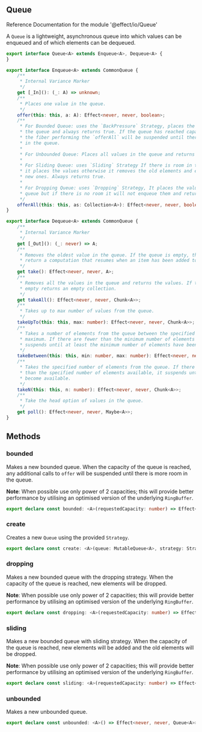 ## Queue

Reference Documentation for the module '@effect/io/Queue'

A `Queue` is a lightweight, asynchronous queue into which values can be
enqueued and of which elements can be dequeued.

```ts
export interface Queue<A> extends Enqueue<A>, Dequeue<A> {
}
```

```ts
export interface Enqueue<A> extends CommonQueue {
    /**
     * Internal Variance Marker
     */
    get [_In](): (_: A) => unknown;
    /**
     * Places one value in the queue.
     */
    offer(this: this, a: A): Effect<never, never, boolean>;
    /**
     * For Bounded Queue: uses the `BackPressure` Strategy, places the values in
     * the queue and always returns true. If the queue has reached capacity, then
     * the fiber performing the `offerAll` will be suspended until there is room
     * in the queue.
     *
     * For Unbounded Queue: Places all values in the queue and returns true.
     *
     * For Sliding Queue: uses `Sliding` Strategy If there is room in the queue,
     * it places the values otherwise it removes the old elements and enqueues the
     * new ones. Always returns true.
     *
     * For Dropping Queue: uses `Dropping` Strategy, It places the values in the
     * queue but if there is no room it will not enqueue them and return false.
     */
    offerAll(this: this, as: Collection<A>): Effect<never, never, boolean>;
}
```

```ts
export interface Dequeue<A> extends CommonQueue {
    /**
     * Internal Variance Marker
     */
    get [_Out](): (_: never) => A;
    /**
     * Removes the oldest value in the queue. If the queue is empty, this will
     * return a computation that resumes when an item has been added to the queue.
     */
    get take(): Effect<never, never, A>;
    /**
     * Removes all the values in the queue and returns the values. If the queue is
     * empty returns an empty collection.
     */
    get takeAll(): Effect<never, never, Chunk<A>>;
    /**
     * Takes up to max number of values from the queue.
     */
    takeUpTo(this: this, max: number): Effect<never, never, Chunk<A>>;
    /**
     * Takes a number of elements from the queue between the specified minimum and
     * maximum. If there are fewer than the minimum number of elements available,
     * suspends until at least the minimum number of elements have been collected.
     */
    takeBetween(this: this, min: number, max: number): Effect<never, never, Chunk<A>>;
    /**
     * Takes the specified number of elements from the queue. If there are fewer
     * than the specified number of elements available, it suspends until they
     * become available.
     */
    takeN(this: this, n: number): Effect<never, never, Chunk<A>>;
    /**
     * Take the head option of values in the queue.
     */
    get poll(): Effect<never, never, Maybe<A>>;
}
```

## Methods

### bounded

Makes a new bounded queue. When the capacity of the queue is reached, any
additional calls to `offer` will be suspended until there is more room in
the queue.

**Note**: When possible use only power of 2 capacities; this will provide
better performance by utilising an optimised version of the underlying
`RingBuffer`.

```ts
export declare const bounded: <A>(requestedCapacity: number) => Effect<never, never, Queue<A>>;
```

### create

Creates a new `Queue` using the provided `Strategy`.

```ts
export declare const create: <A>(queue: MutableQueue<A>, strategy: Strategy<A>) => Effect<never, never, Queue<A>>;
```

### dropping

Makes a new bounded queue with the dropping strategy. When the capacity of
the queue is reached, new elements will be dropped.

**Note**: When possible use only power of 2 capacities; this will provide
better performance by utilising an optimised version of the underlying
`RingBuffer`.

```ts
export declare const dropping: <A>(requestedCapacity: number) => Effect<never, never, Queue<A>>;
```

### sliding

Makes a new bounded queue with sliding strategy. When the capacity of the
queue is reached, new elements will be added and the old elements will be
dropped.

**Note**: When possible use only power of 2 capacities; this will provide
better performance by utilising an optimised version of the underlying
`RingBuffer`.

```ts
export declare const sliding: <A>(requestedCapacity: number) => Effect<never, never, Queue<A>>;
```

### unbounded

Makes a new unbounded queue.

```ts
export declare const unbounded: <A>() => Effect<never, never, Queue<A>>;
```

